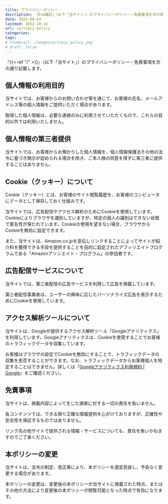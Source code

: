 ```yaml
---
title: プライバシーポリシー
description: 『Dim雑記』（以下「当サイト」）のプライバシーポリシー・免責事項を次の通り記載します。
date: 2021-08-03
lastmod: 2022-10-16
url: /privacy-policy
categories: 
tags: 
# thumbnail: /images/privacy-policy.png
# draft: false
---
```


『{{< ref "/" >}}』（以下「当サイト」）のプライバシーポリシー・免責事項を次の通り記載します。

## 個人情報の利用目的
当サイトでは、お客様からのお問い合わせ等を通じて、お客様の氏名、メールアドレス等の個人情報をご提供いただく場合があります。

取得した個人情報は、必要な連絡のみに利用させていただくもので、これらの目的以外では利用いたしません。

## 個人情報の第三者提供
当サイトでは、お客様からお預かりした個人情報を、個人情報保護法その他の法令に基づき開示が認められる場合を除き、ご本人様の同意を得ずに第三者に提供することはありません。

## Cookie（クッキー）について
Cookie（クッキー）とは、お客様のサイト閲覧履歴を、お客様のコンピュータにデータとして保存しておく仕組みです。

当サイトでは、広告配信やアクセス解析のためにCookieを使用しています。Cookieによりブラウザを識別していますが、特定の個人の識別はできない状態で匿名性が保たれています。Cookieの使用を望まない場合、ブラウザからCookieを無効に設定できます。

また、当サイトは、Amazon.co.jpを宣伝しリンクすることによってサイトが紹介料を獲得できる手段を提供することを目的に設定されたアフィリエイトプログラムである「Amazonアソシエイト・プログラム」の参加者です。

## 広告配信サービスについて

当サイトでは、第三者配信の広告サービスを利用して広告を掲載しています。

第三者配信事業者は、ユーザーの興味に応じたパーソナライズ広告を表示するためにCookieを使用しています。

## アクセス解析ツールについて

当サイトは、Googleが提供するアクセス解析ツール「Googleアナリティクス」を利用しています。Googleアナリティクスは、Cookieを使用することでお客様のトラフィックデータを収集しています。

お客様はブラウザの設定でCookieを無効にすることで、トラフィックデータの収集を拒否することができます。なお、トラフィックデータからお客様個人を特定することはできません。詳しくは『[Googleアナリティクス利用規約 | Google](https://marketingplatform.google.com/about/analytics/terms/jp/)』をご確認ください。

## 免責事項

当サイトは、掲載内容によって生じた損害に対する一切の責任を負いません。

各コンテンツでは、できる限り正確な情報提供を心がけておりますが、正確性や安全性を保証するものではありません。

リンク先の他サイトで提供される情報・サービスについても、責任を負いかねますのでご了承ください。

## 本ポリシーの変更

当サイトは、法令の制定、改正等により、本ポリシーを適宜見直し、予告なく変更する場合があります。

本ポリシーの変更は、変更後の本ポリシーが当サイトに掲載された時点、またはその他の方法により変更後の本ポリシーが閲覧可能となった時点で有効になります。